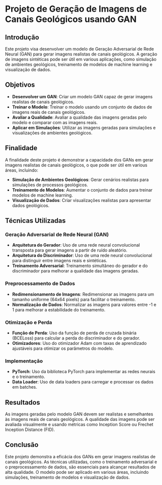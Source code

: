 # Projeto de Geração de Imagens de Canais Geológicos usando GAN

## Introdução

Este projeto visa desenvolver um modelo de Geração Adversarial de Rede Neural (GAN) para gerar imagens realistas de canais geológicos. A geração de imagens sintéticas pode ser útil em various aplicações, como simulação de ambientes geológicos, treinamento de modelos de machine learning e visualização de dados.

## Objetivos

- **Desenvolver um GAN**: Criar um modelo GAN capaz de gerar imagens realistas de canais geológicos.
- **Treinar o Modelo**: Treinar o modelo usando um conjunto de dados de imagens reais de canais geológicos.
- **Avaliar a Qualidade**: Avaliar a qualidade das imagens geradas pelo modelo e comparar com as imagens reais.
- **Aplicar em Simulações**: Utilizar as imagens geradas para simulações e visualizações de ambientes geológicos.

## Finalidade

A finalidade deste projeto é demonstrar a capacidade dos GANs em gerar imagens realistas de canais geológicos, o que pode ser útil em various áreas, incluindo:

- **Simulação de Ambientes Geológicos**: Gerar cenários realistas para simulações de processos geológicos.
- **Treinamento de Modelos**: Aumentar o conjunto de dados para treinar modelos de machine learning.
- **Visualização de Dados**: Criar visualizações realistas para apresentar dados geológicos.

## Técnicas Utilizadas

### Geração Adversarial de Rede Neural (GAN)

- **Arquitetura do Gerador**: Uso de uma rede neural convolucional transposta para gerar imagens a partir de ruído aleatório.
- **Arquitetura do Discriminador**: Uso de uma rede neural convolucional para distinguir entre imagens reais e sintéticas.
- **Treinamento Adversarial**: Treinamento simultâneo do gerador e do discriminador para melhorar a qualidade das imagens geradas.

### Preprocessamento de Dados

- **Redimensionamento de Imagens**: Redimensionar as imagens para um tamanho uniforme (64x64 pixels) para facilitar o treinamento.
- **Normalização de Dados**: Normalizar as imagens para valores entre -1 e 1 para melhorar a estabilidade do treinamento.

### Otimização e Perda

- **Função de Perda**: Uso da função de perda de cruzada binária (BCELoss) para calcular a perda do discriminador e do gerador.
- **Otimizadores**: Uso do otimizador Adam com taxas de aprendizado ajustáveis para otimizar os parâmetros do modelo.

### Implementação

- **PyTorch**: Uso da biblioteca PyTorch para implementar as redes neurais e o treinamento.
- **Data Loader**: Uso de data loaders para carregar e processar os dados em batches.

## Resultados

As imagens geradas pelo modelo GAN devem ser realistas e semelhantes às imagens reais de canais geológicos. A qualidade das imagens pode ser avaliada visualmente e usando métricas como Inception Score ou Frechet Inception Distance (FID).

## Conclusão

Este projeto demonstra a eficácia dos GANs em gerar imagens realistas de canais geológicos. As técnicas utilizadas, como o treinamento adversarial e o preprocessamento de dados, são essenciais para alcançar resultados de alta qualidade. O modelo pode ser aplicado em various áreas, incluindo simulações, treinamento de modelos e visualização de dados.
